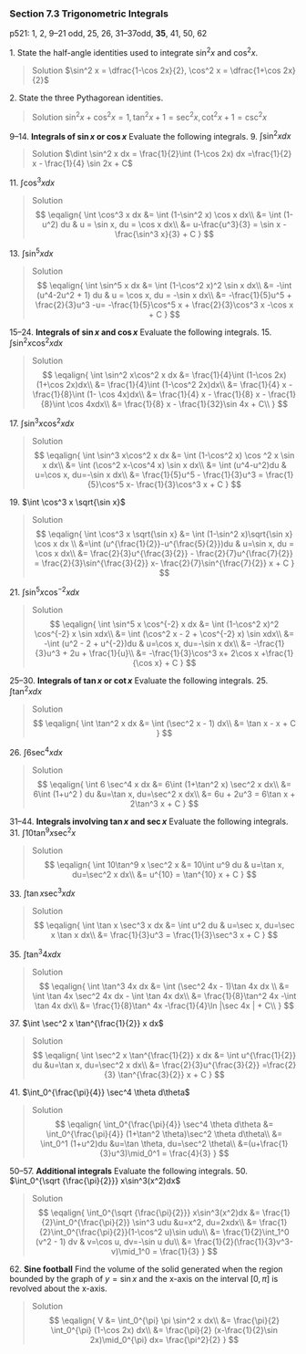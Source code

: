 ### Section 7.3 Trigonometric Integrals
p521: 1, 2, 9–21 odd, 25, 26, 31–37odd, **35**, 41, 50, 62

1\. State the half-angle identities used to integrate $\sin^2 x$ and $\cos^2 x$.
>Solution
$\sin^2 x = \dfrac{1-\cos 2x}{2}, \cos^2 x = \dfrac{1+\cos 2x}{2}$

2\. State the three Pythagorean identities.
>Solution
$\sin^2 x + \cos^2 x = 1, \tan^2 x + 1 = \sec^2 x, \cot^2 x + 1 = \csc^2 x$

9–14\. **Integrals of $\sin x$ or $\cos x$** Evaluate the following integrals.
9\. $\int \sin^2 x dx$
>Solution
$\dint \sin^2 x dx = \frac{1}{2}\int (1-\cos  2x) dx =\frac{1}{2} x - \frac{1}{4} \sin 2x + C$

11\. $\int \cos^3 x dx$
>Solution
$$
\eqalign{
\int \cos^3 x dx &= \int (1-\sin^2 x) \cos x dx\\
&= \int (1-u^2) du & u = \sin x, du = \cos x dx\\
&= u-\frac{u^3}{3} = \sin x - \frac{\sin^3 x}{3} + C
}
$$

13\. $\int \sin^5 x dx$
>Solution
$$
\eqalign{
\int \sin^5 x dx &= \int (1-\cos^2 x)^2 \sin x dx\\
&= -\int (u^4-2u^2 + 1) du & u = \cos x, du = -\sin x dx\\
&= -\frac{1}{5}u^5 + \frac{2}{3}u^3 -u= -\frac{1}{5}\cos^5 x + \frac{2}{3}\cos^3 x -\cos x + C
}
$$

<!-- pagebreak -->
15–24\. **Integrals of $\sin x$ and $\cos x$** Evaluate the following integrals.
15\. $\int \sin^2 x\cos^2 x dx$
>Solution
$$
\eqalign{
\int \sin^2 x\cos^2 x dx &= \frac{1}{4}\int (1-\cos 2x)(1+\cos 2x)dx\\
&= \frac{1}{4}\int (1-\cos^2 2x)dx\\
&= \frac{1}{4} x - \frac{1}{8}\int (1- \cos 4x)dx\\
&= \frac{1}{4} x - \frac{1}{8} x - \frac{1}{8}\int \cos 4xdx\\
&= \frac{1}{8} x - \frac{1}{32}\sin 4x + C\\
}
$$

17\. $\int \sin^3 x\cos^2 x dx$
>Solution
$$
\eqalign{
\int \sin^3 x\cos^2 x dx &= \int (1-\cos^2 x) \cos ^2 x \sin x dx\\
&= \int (\cos^2 x-\cos^4 x) \sin x dx\\
&= \int (u^4-u^2)du & u=\cos x, du=-\sin x dx\\
&= \frac{1}{5}u^5 - \frac{1}{3}u^3 = \frac{1}{5}\cos^5 x- \frac{1}{3}\cos^3 x + C
}
$$

19\. $\int \cos^3 x \sqrt{\sin x}$
>Solution
$$
\eqalign{
\int \cos^3 x \sqrt{\sin x} &= \int (1-\sin^2 x)\sqrt{\sin x} \cos x dx \\
&=\int (u^{\frac{1}{2}}-u^{\frac{5}{2}})du & u=\sin x, du = \cos x dx\\
&= \frac{2}{3}u^{\frac{3}{2}} - \frac{2}{7}u^{\frac{7}{2}} = \frac{2}{3}\sin^{\frac{3}{2}} x- \frac{2}{7}\sin^{\frac{7}{2}} x + C
}
$$

21\. $\int \sin^5 x \cos^{-2} x dx$
>Solution
$$
\eqalign{
\int \sin^5 x \cos^{-2} x dx &= \int (1-\cos^2 x)^2 \cos^{-2} x \sin xdx\\
&= \int (\cos^2 x - 2 + \cos^{-2} x) \sin xdx\\
&= -\int (u^2 - 2 + u^{-2})du & u=\cos x, du=-\sin x dx\\
&= -\frac{1}{3}u^3 + 2u + \frac{1}{u}\\
&= -\frac{1}{3}\cos^3 x+ 2\cos x +\frac{1}{\cos x} + C
}
$$

<!-- pagebreak -->
25–30\. **Integrals of $\tan x$ or $\cot x$** Evaluate the following integrals.
25\. $\int \tan^2 x dx$
>Solution
$$
\eqalign{
\int \tan^2 x dx &= \int (\sec^2 x - 1) dx\\
&= \tan x - x + C
}
$$

26\. $\int 6 \sec^4 x dx$
>Solution
$$
\eqalign{
\int 6 \sec^4 x dx &= 6\int (1+\tan^2 x) \sec^2 x dx\\
&= 6\int (1+u^2 ) du &u=\tan x, du=\sec^2 x dx\\
&= 6u + 2u^3 = 6\tan x + 2\tan^3 x + C
}
$$

31–44\. **Integrals involving $\tan x$ and $\sec x$** Evaluate the following integrals.
31\. $\int 10\tan^9 x \sec^2 x$
>Solution
$$
\eqalign{
\int 10\tan^9 x \sec^2 x &= 10\int u^9 du & u=\tan x, du=\sec^2 x dx\\
&= u^{10} = \tan^{10} x + C
}
$$

33\. $\int \tan x \sec^3 x dx$
>Solution
$$
\eqalign{
\int \tan x \sec^3 x dx &= \int u^2 du & u=\sec x, du=\sec x \tan x dx\\
&= \frac{1}{3}u^3 = \frac{1}{3}\sec^3 x + C
}
$$

35\. $\int \tan^3 4x dx$
>Solution
$$
\eqalign{
\int \tan^3 4x dx &= \int (\sec^2 4x - 1)\tan 4x dx \\
&= \int \tan 4x \sec^2 4x dx - \int \tan 4x dx\\
&= \frac{1}{8}\tan^2 4x -\int \tan 4x dx\\
&= \frac{1}{8}\tan^ 4x -\frac{1}{4}\ln |\sec 4x | + C\\
}
$$

<!-- pagebreak -->
37\. $\int \sec^2 x \tan^{\frac{1}{2}} x dx$
>Solution
$$
\eqalign{
\int \sec^2 x \tan^{\frac{1}{2}} x dx &= \int u^{\frac{1}{2}} du &u=\tan x, du=\sec^2 x dx\\
&= \frac{2}{3}u^{\frac{3}{2}} =\frac{2}{3} \tan^{\frac{3}{2}} x + C
}
$$

41\. $\int_0^{\frac{\pi}{4}} \sec^4 \theta d\theta$
>Solution
$$
\eqalign{
\int_0^{\frac{\pi}{4}} \sec^4 \theta d\theta &= \int_0^{\frac{\pi}{4}} (1+\tan^2 \theta)\sec^2 \theta d\theta\\
&= \int_0^1 (1+u^2)du &u=\tan \theta, du=\sec^2 \theta\\
&=(u+\frac{1}{3}u^3)\mid_0^1 = \frac{4}{3}
}
$$

50–57\. **Additional integrals** Evaluate the following integrals.
50\. $\int_0^{\sqrt {\frac{\pi}{2}}} x\sin^3(x^2)dx$
>Solution
$$
\eqalign{
\int_0^{\sqrt {\frac{\pi}{2}}} x\sin^3(x^2)dx &= \frac{1}{2}\int_0^{\frac{\pi}{2}} \sin^3 udu &u=x^2, du=2xdx\\
&= \frac{1}{2}\int_0^{\frac{\pi}{2}}(1-\cos^2 u)\sin udu\\
&= \frac{1}{2}\int_1^0 (v^2 - 1) dv & v=\cos u, dv=-\sin u du\\
&= \frac{1}{2}(\frac{1}{3}v^3-v)\mid_1^0 = \frac{1}{3}
}
$$

62\. **Sine football** Find the volume of the solid generated when the region bounded by the graph of $y = \sin x$ and the x-axis on the interval $[0, \pi]$ is revolved about the x-axis.
>Solution
$$
\eqalign{
V &= \int_0^{\pi} \pi \sin^2 x dx\\
&= \frac{\pi}{2} \int_0^{\pi} (1-\cos 2x) dx\\
&= \frac{\pi}{2} (x-\frac{1}{2}\sin 2x)\mid_0^{\pi} dx= \frac{\pi^2}{2}
}
$$
